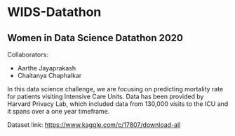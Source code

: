 # WIDS-Datathon
## Women in Data Science Datathon 2020

Collaborators: 
- Aarthe Jayaprakash
- Chaitanya Chaphalkar

In this data science challenge, we are focusing on predicting mortality rate for patients visiting Intensive Care Units.
Data has been provided by Harvard Privacy Lab, which included data from 130,000 visits to the ICU and it spans over a one year timeframe.

Dataset link: https://www.kaggle.com/c/17807/download-all



